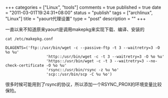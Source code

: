 +++
categories = ["Linux", "tools"]
comments = true
published = true
date = "2011-03-01T19:24:31+08:00"
status = "publish"
tags = ["archlinux", "Linux"]
title = "yaourt代理设置"
type = "post"
description = ""
+++

一直以来不知道原来yaourt是调用makepkg来实现下载、编译、安装的

``` 
cat /etc/makepkg.conf

DLAGENTS=('ftp::/usr/bin/wget -c --passive-ftp -t 3 --waitretry=3 -O %o %u'
                  'http::/usr/bin/wget -c -t 3 --waitretry=3 -O %o %u'
                  'https::/usr/bin/wget -c -t 3 --waitretry=3 --no-check-certificate -O %o %u'
                  'rsync::/usr/bin/rsync -z %u %o'
                  'scp::/usr/bin/scp -C %u %o')
```

很多时候可能用到了rsync的协议，所以添加一个RSYNC_PROX的环境变量比较保险。
<!--more-->
